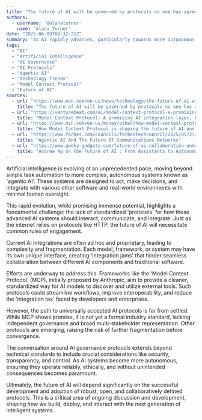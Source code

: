 ```yaml
---
title: "The future of AI will be governed by protocols no one has agreed on yet"
authors:
  - username: '@alanaturner'
    name: 'Alana Turner'
date: "2025-06-09T08:32:21Z"
summary: "As AI rapidly advances, particularly towards more autonomous 'agentic' systems, the need for standardized protocols to govern their interactions is becoming critical. However, the frameworks for these future rules are still under development and subject to significant debate."
tags:
  - "AI"
  - "Artificial Intelligence"
  - "AI Governance"
  - "AI Protocols"
  - "Agentic AI"
  - "Technology Trends"
  - "Model Context Protocol"
  - "Future of AI"
sources:
  - url: "https://www.msn.com/en-us/news/technology/the-future-of-ai-will-be-governed-by-protocols-no-one-has-agreed-on-yet/ar-AA1GjFzd"
    title: "The future of AI will be governed by protocols no one has agreed on yet"
  - url: "https://venturebeat.com/ai/model-context-protocol-a-promising-ai-integration-layer-but-not-a-standard-yet/"
    title: "Model Context Protocol: A promising AI integration layer, but not a standard (yet)"
  - url: "https://www.msn.com/en-us/money/other/how-model-context-protocol-is-shaping-the-future-of-ai-and-search-marketing/ar-AA1E2Yg3"
    title: "How Model Context Protocol is shaping the future of AI and search marketing"
  - url: "https://www.forbes.com/councils/forbestechcouncil/2025/05/27/agentic-ai-and-the-future-of-communications-networks/"
    title: "Agentic AI And The Future Of Communications Networks"
  - url: "https://www.geeky-gadgets.com/future-of-ai-collaboration-andrew-ng/"
    title: "Andrew Ng on the Future of AI : From Assistants to Autonomous Collaborators"
---
```


Artificial intelligence is evolving at an unprecedented pace, moving beyond simple task automation to more complex, autonomous systems known as 'agentic AI'. These systems are designed to act, make decisions, and integrate with various other software and real-world environments with minimal human oversight.

This rapid evolution, while promising immense potential, highlights a fundamental challenge: the lack of standardized 'protocols' for how these advanced AI systems should interact, communicate, and integrate. Just as the internet relies on protocols like HTTP, the future of AI will necessitate common rules of engagement.

Current AI integrations are often ad hoc and proprietary, leading to complexity and fragmentation. Each model, framework, or system may have its own unique interface, creating 'integration jams' that hinder seamless collaboration between different AI components and traditional software.

Efforts are underway to address this. Frameworks like the 'Model Context Protocol' (MCP), initially proposed by Anthropic, aim to provide a cleaner, standardized way for AI models to discover and utilize external tools. Such protocols could streamline workflows, improve interoperability, and reduce the 'integration tax' faced by developers and enterprises.

However, the path to universally accepted AI protocols is far from settled. While MCP shows promise, it is not yet a formal industry standard, lacking independent governance and broad multi-stakeholder representation. Other protocols are emerging, raising the risk of further fragmentation before convergence.

The conversation around AI governance protocols extends beyond technical standards to include crucial considerations like security, transparency, and control. As AI systems become more autonomous, ensuring they operate reliably, ethically, and without unintended consequences becomes paramount.

Ultimately, the future of AI will depend significantly on the successful development and adoption of robust, open, and collaboratively defined protocols. This is a critical area of ongoing discussion and development, shaping how we build, deploy, and interact with the next generation of intelligent systems.
